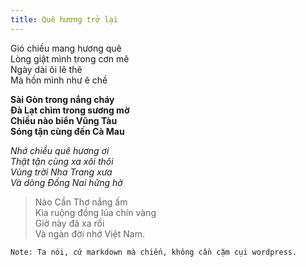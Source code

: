```yaml
---
title: Quê hương trở lại
---
```


Gió chiều mang hương quê   
Lòng giật mình trong cơn mê   
Ngày dài ôi lê thê   
Mà hồn mình như ê chề 

**Sài Gòn trong nắng cháy**   
**Đà Lạt chìm trong sương mờ**   
**Chiều nào biển Vũng Tàu**   
**Sóng tận cùng đến Cà Mau** 

*Nhớ chiều quê hương ơi*   
*Thật tận cùng xa xôi thôi*   
*Vùng trời Nha Trang xưa*   
*Và dòng Đồng Nai hững hờ* 

>   Nào Cần Thơ nắng ấm   
>   Kìa ruộng đồng lúa chín vàng   
>   Giờ này đã xa rồi   
>   Và ngàn đời nhớ Việt Nam.

~~~~~~~~~~~~~~~~~~~~~~~~~~~~~~~~~~~~~~~~~~~~~~~~~~~~~~~~~~~~~~~~~~~~~~~~~~~~~~~~
Note: Ta nói, cứ markdown mà chiến, không cần cặm cụi wordpress.
~~~~~~~~~~~~~~~~~~~~~~~~~~~~~~~~~~~~~~~~~~~~~~~~~~~~~~~~~~~~~~~~~~~~~~~~~~~~~~~~
